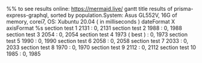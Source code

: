 %% to see results online: https://mermaid.live/
gantt
   	title results of prisma-express-graphql, sorted by population.System: Asus GL552V, 16G of memory, corei7, OS: Xubuntu 20.04 ( in milliseconds ) 
    dateFormat X
    axisFormat %s
    section test 1
    2131   : 0, 2131 
    section test 2
    1988   : 0, 1988
    section test 3
    2054   : 0, 2054
    section test 4
    1973 ( best )   : 0, 1973
    section test 5
    1990   : 0, 1990
    section test 6
    2058   : 0, 2058
    section test 7
    2033   : 0, 2033
    section test 8
    1970   : 0, 1970
    section test 9
    2112   : 0, 2112
    section test 10
    1985   : 0, 1985